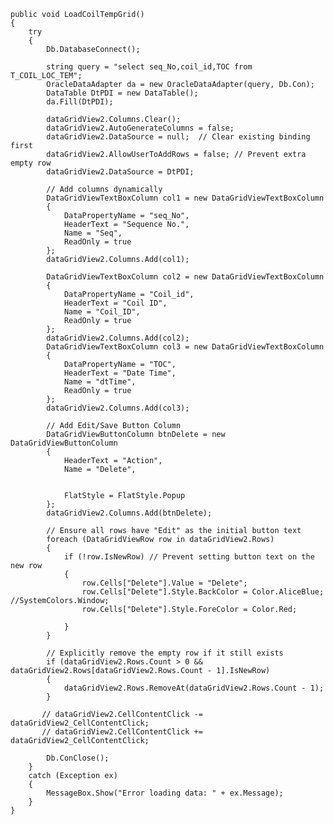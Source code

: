     public void LoadCoilTempGrid()
    {
        try
        {
            Db.DatabaseConnect();

            string query = "select seq_No,coil_id,TOC from T_COIL_LOC_TEM";
            OracleDataAdapter da = new OracleDataAdapter(query, Db.Con);
            DataTable DtPDI = new DataTable();
            da.Fill(DtPDI);

            dataGridView2.Columns.Clear();
            dataGridView2.AutoGenerateColumns = false;
            dataGridView2.DataSource = null;  // Clear existing binding first
            dataGridView2.AllowUserToAddRows = false; // Prevent extra empty row
            dataGridView2.DataSource = DtPDI;

            // Add columns dynamically
            DataGridViewTextBoxColumn col1 = new DataGridViewTextBoxColumn
            {
                DataPropertyName = "seq_No",
                HeaderText = "Sequence No.",
                Name = "Seq",
                ReadOnly = true
            };
            dataGridView2.Columns.Add(col1);

            DataGridViewTextBoxColumn col2 = new DataGridViewTextBoxColumn
            {
                DataPropertyName = "Coil_id",
                HeaderText = "Coil ID",
                Name = "Coil_ID",
                ReadOnly = true
            };
            dataGridView2.Columns.Add(col2);
            DataGridViewTextBoxColumn col3 = new DataGridViewTextBoxColumn
            {
                DataPropertyName = "TOC",
                HeaderText = "Date Time",
                Name = "dtTime",
                ReadOnly = true
            };
            dataGridView2.Columns.Add(col3);

            // Add Edit/Save Button Column
            DataGridViewButtonColumn btnDelete = new DataGridViewButtonColumn
            {
                HeaderText = "Action",
                Name = "Delete",
              

                FlatStyle = FlatStyle.Popup
            };
            dataGridView2.Columns.Add(btnDelete);

            // Ensure all rows have "Edit" as the initial button text
            foreach (DataGridViewRow row in dataGridView2.Rows)
            {
                if (!row.IsNewRow) // Prevent setting button text on the new row
                {
                    row.Cells["Delete"].Value = "Delete";
                    row.Cells["Delete"].Style.BackColor = Color.AliceBlue; //SystemColors.Window;
                    row.Cells["Delete"].Style.ForeColor = Color.Red;

                }
            }

            // Explicitly remove the empty row if it still exists
            if (dataGridView2.Rows.Count > 0 && dataGridView2.Rows[dataGridView2.Rows.Count - 1].IsNewRow)
            {
                dataGridView2.Rows.RemoveAt(dataGridView2.Rows.Count - 1);
            }

           // dataGridView2.CellContentClick -= dataGridView2_CellContentClick;
           // dataGridView2.CellContentClick += dataGridView2_CellContentClick;

            Db.ConClose();
        }
        catch (Exception ex)
        {
            MessageBox.Show("Error loading data: " + ex.Message);
        }
    }
